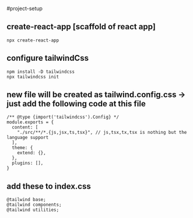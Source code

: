 #project-setup
## create-react-app [scaffold of react app]
``` 
npx create-react-app
``` 

## configure tailwindCss 
``` 
npm install -D tailwindcss
npx tailwindcss init
``` 

## new file will be created as tailwind.config.css -> just add the following code at this file 
``` 
/** @type {import('tailwindcss').Config} */
module.exports = {
  content: [
    "./src/**/*.{js,jsx,ts,tsx}", // js,tsx,tx,tsx is nothing but the language support
  ],
  theme: {
    extend: {},
  },
  plugins: [],
}
``` 

## add these to index.css
``` 
@tailwind base;
@tailwind components;
@tailwind utilities;
``` 


